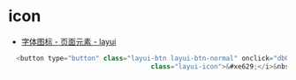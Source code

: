 # icon

- [字体图标 - 页面元素 - layui](https://www.layui.com/doc/element/icon.html)

```C#
  <button type="button" class="layui-btn layui-btn-normal" onclick="dbOptimizer();"><i
                                    class="layui-icon">&#xe629;</i>&nbsp;数据引擎高级优化</button>
```
